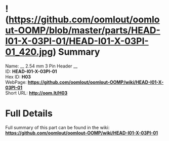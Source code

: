 
!(https://github.com/oomlout/oomlout-OOMP/blob/master/parts/HEAD-I01-X-03PI-01/HEAD-I01-X-03PI-01_420.jpg)
Summary
=================
  
Name: __ 2.54 mm 3 Pin Header __    
ID: __HEAD-I01-X-03PI-01__   
Hex ID: __H03__   
WebPage: __https://github.com/oomlout/oomlout-OOMP/wiki/HEAD-I01-X-03PI-01__   
Short URL: __http://oom.lt/H03__   

Full Details
==========================
Full summary of this part can be found in the wiki:   
__https://github.com/oomlout/oomlout-OOMP/wiki/HEAD-I01-X-03PI-01__    

